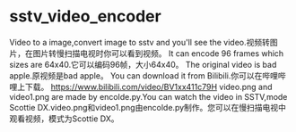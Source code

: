 # sstv_video_encoder
Video to a image,convert image to sstv and you'll see the video.视频转图片，在图片转慢扫描电视时你可以看到视频。
It can encode 96 frames which sizes are 64x40.它可以编码96帧，大小64x40。
The original video is bad apple.原视频是bad apple。
You can download it from Bilibili.你可以在哔哩哔哩上下载。
https://www.bilibili.com/video/BV1xx411c79H
video.png and video1.png are made by encolde.py.You can watch the video in SSTV,mode Scottie DX.video.png和video1.png由encolde.py制作。您可以在慢扫描电视中观看视频，模式为Scottie DX。
